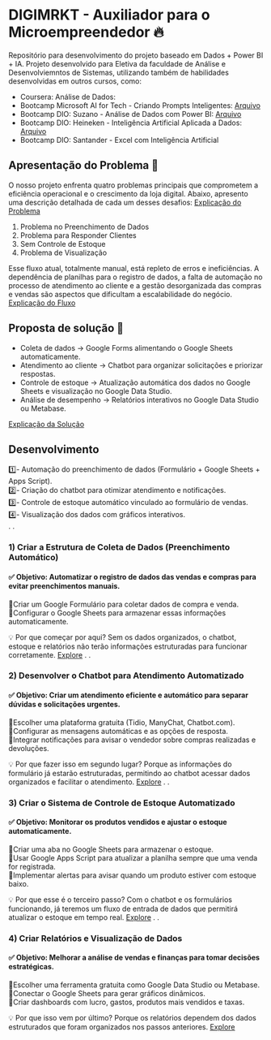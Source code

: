 # DIGIMRKT - Auxiliador para o Microempreendedor 🔥
Repositório para desenvolvimento do projeto baseado em Dados + Power BI + IA. Projeto desenvolvido para Eletiva da faculdade de Análise e Desenvolviemntos de Sistemas, utilizando também de habilidades desenvolvidas em outros cursos, como:
-   Coursera: Análise de Dados: 
-   Bootcamp Microsoft AI for Tech - Criando Prompts Inteligentes: [Arquivo](https://github.com/DantinhasMD/Bootcamp_Dio---Prompts.git)
-   Bootcamp DIO: Suzano - Análise de Dados com Power BI: [Arquivo](https://github.com/DantinhasMD/Bootcamp_Analise-de-DadosDIO.git)
-   Bootcamp DIO: Heineken - Inteligência Artificial Aplicada a Dados: [Arquivo](https://github.com/DantinhasMD/Bootcamp_Dio---Dados_IA.git)
-   Bootcamp DIO: Santander - Excel com Inteligência Artificial

## Apresentação do Problema 👀 
O nosso projeto enfrenta quatro problemas principais que comprometem a eficiência operacional e o crescimento da loja digital. Abaixo, apresento uma descrição detalhada de cada um desses desafios: [Explicação do Problema](https://github.com/DantinhasMD/ME-DIGIMRKT/blob/main/2_problems.md)

1. Problema no Preenchimento de Dados    
2. Problema para Responder Clientes    
3. Sem Controle de Estoque     
4. Problema de Visualização

Esse fluxo atual, totalmente manual, está repleto de erros e ineficiências. A dependência de planilhas para o registro de dados, a falta de automação no processo de atendimento ao cliente e a gestão desorganizada das compras e vendas são aspectos que dificultam a escalabilidade do negócio.
[Explicação do Fluxo](https://github.com/DantinhasMD/ME-DIGIMRKT/blob/main/1_flow.md)

## Proposta de solução 🚀
- Coleta de dados → Google Forms alimentando o Google Sheets automaticamente.
- Atendimento ao cliente → Chatbot para organizar solicitações e priorizar respostas.
- Controle de estoque → Atualização automática dos dados no Google Sheets e visualização no Google Data Studio.
- Análise de desempenho → Relatórios interativos no Google Data Studio ou Metabase.

[Explicação da Solução](https://github.com/DantinhasMD/ME-DIGIMRKT/blob/main/3_solution.md)

## Desenvolvimento
  1️⃣- Automação do preenchimento de dados (Formulário + Google Sheets + Apps Script).        
  2️⃣- Criação do chatbot para otimizar atendimento e notificações.                  
  3️⃣- Controle de estoque automático vinculado ao formulário de vendas.                    
  4️⃣- Visualização dos dados com gráficos interativos.              
.
.
### 1) Criar a Estrutura de Coleta de Dados (Preenchimento Automático)
#### ✅ Objetivo: Automatizar o registro de dados das vendas e compras para evitar preenchimentos manuais.         
🔹Criar um Google Formulário para coletar dados de compra e venda.      
🔹Configurar o Google Sheets para armazenar essas informações automaticamente.      

💡 Por que começar por aqui? Sem os dados organizados, o chatbot, estoque e relatórios não terão informações estruturadas para funcionar corretamente.
[Explore](https://github.com/DantinhasMD/ME-DIGIMRKT/blob/main/4_1_development.md)
.
.
### 2) Desenvolver o Chatbot para Atendimento Automatizado
#### ✅ Objetivo: Criar um atendimento eficiente e automático para separar dúvidas e solicitações urgentes.      
🔹Escolher uma plataforma gratuita (Tidio, ManyChat, Chatbot.com).      
🔹Configurar as mensagens automáticas e as opções de resposta.    
🔹Integrar notificações para avisar o vendedor sobre compras realizadas e devoluções.      

💡 Por que fazer isso em segundo lugar? Porque as informações do formulário já estarão estruturadas, permitindo ao chatbot acessar dados organizados e facilitar o atendimento.
[Explore](https://github.com/DantinhasMD/ME-DIGIMRKT/blob/main/4_1_development.md)
.
.
### 3) Criar o Sistema de Controle de Estoque Automatizado
#### ✅ Objetivo: Monitorar os produtos vendidos e ajustar o estoque automaticamente.     
🔹Criar uma aba no Google Sheets para armazenar o estoque.       
🔹Usar Google Apps Script para atualizar a planilha sempre que uma venda for registrada.     
🔹Implementar alertas para avisar quando um produto estiver com estoque baixo.      

💡 Por que esse é o terceiro passo? Com o chatbot e os formulários funcionando, já teremos um fluxo de entrada de dados que permitirá atualizar o estoque em tempo real.
[Explore](https://github.com/DantinhasMD/ME-DIGIMRKT/blob/main/4_1_development.md)
.
.
### 4) Criar Relatórios e Visualização de Dados
#### ✅ Objetivo: Melhorar a análise de vendas e finanças para tomar decisões estratégicas.       
🔹Escolher uma ferramenta gratuita como Google Data Studio ou Metabase.      
🔹Conectar o Google Sheets para gerar gráficos dinâmicos.     
🔹Criar dashboards com lucro, gastos, produtos mais vendidos e taxas.    

💡 Por que isso vem por último? Porque os relatórios dependem dos dados estruturados que foram organizados nos passos anteriores.
[Explore](https://github.com/DantinhasMD/ME-DIGIMRKT/blob/main/4_1_development.md)
